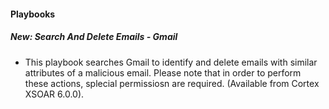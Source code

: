 
#### Playbooks

##### New: Search And Delete Emails - Gmail
- This playbook searches Gmail to identify and delete emails with similar attributes of a malicious email. Please note that in order to perform these actions, splecial permissiosn are required. (Available from Cortex XSOAR 6.0.0).

